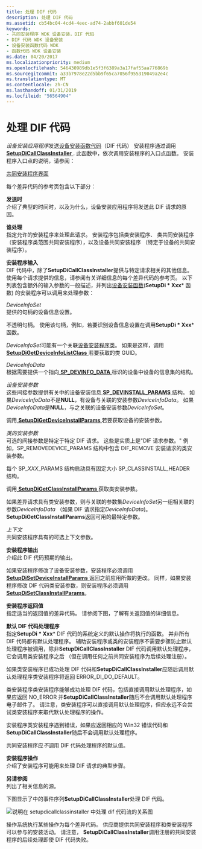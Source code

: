 ```yaml
---
title: 处理 DIF 代码
description: 处理 DIF 代码
ms.assetid: cb54bc04-4cd4-4eec-ad74-2abbf601de54
keywords:
- 共同安装程序 WDK 设备安装，DIF 代码
- DIF 代码 WDK 设备安装
- 设备安装函数代码 WDK
- 函数代码 WDK 设备安装
ms.date: 04/20/2017
ms.localizationpriority: medium
ms.openlocfilehash: 546430989db1e5f3f6389a3a17faf55aa776869b
ms.sourcegitcommit: a33b7978e22d5bb9f65ca7056f955319049a2e4c
ms.translationtype: MT
ms.contentlocale: zh-CN
ms.lasthandoff: 01/31/2019
ms.locfileid: "56564904"
---
```

# <a name="handling-dif-codes"></a>处理 DIF 代码





*设备安装应用程序*发送[设备安装函数代码](https://msdn.microsoft.com/library/windows/hardware/ff541307)（DIF 代码） 安装程序通过调用[ **SetupDiCallClassInstaller** ](https://msdn.microsoft.com/library/windows/hardware/ff550922). 此函数中，依次调用安装程序的入口点函数。 安装程序入口点的说明，请参阅：

[共同安装程序界面](co-installer-interface.md)

每个差异代码的参考页包含以下部分：

<a href="" id="when-sent"></a>**发送时**  
介绍了典型的时间时，以及为什么，设备安装应用程序将发送此 DIF 请求的原因。

<a href="" id="who-handles"></a>**谁处理**  
指定允许的安装程序来处理此请求。 安装程序包括类安装程序、 类共同安装程序 （安装程序类范围共同安装程序），以及设备共同安装程序 （特定于设备的共同安装程序）。

<a href="" id="installer-input"></a>**安装程序输入**  
DIF 代码中，除了**SetupDiCallClassInstaller**提供与特定请求相关的其他信息。 使用每个请求提供的信息，请参阅有关详细信息的每个差异代码的参考页。 以下列表包含额外的输入参数的一般描述，并列出[设备安装函数](https://msdn.microsoft.com/library/windows/hardware/ff541299)(**SetupDi * Xxx*** 函数) 的安装程序可以调用来处理参数：

<a href="" id="deviceinfoset"></a>*DeviceInfoSet*  
提供的句柄的设备信息设置。

不透明句柄。 使用该句柄，例如，若要识别设备信息设置在调用**SetupDi * Xxx*** 函数。

*DeviceInfoSet*可能有一个关联[设备安装程序类](device-setup-classes.md)。 如果是这样，调用[ **SetupDiGetDeviceInfoListClass** ](https://msdn.microsoft.com/library/windows/hardware/ff551101)若要获取的类 GUID。

<a href="" id="deviceinfodata"></a>*DeviceInfoData*  
根据需要提供一个指向[ **SP_DEVINFO_DATA** ](https://msdn.microsoft.com/library/windows/hardware/ff552344)标识的设备中设备的信息集的结构。

<a href="" id="device-installation-parameters-"></a>*设备安装参数*   
这些间接参数提供有关中的设备安装信息[ **SP_DEVINSTALL_PARAMS** ](https://msdn.microsoft.com/library/windows/hardware/ff552346)结构。 如果*DeviceInfoData*不是**NULL**，有设备与关联的安装参数*DeviceInfoData*。 如果*DeviceInfoData*是**NULL**，与之关联的设备安装参数*DeviceInfoSet*。

调用[ **SetupDiGetDeviceInstallParams** ](https://msdn.microsoft.com/library/windows/hardware/ff551104)若要获取设备的安装参数。

<a href="" id="class-installation-parameters"></a>*类的安装参数*  
可选的间接参数是特定于特定 DIF 请求。 这些是实质上是"DIF 请求参数。" 例如，SP_REMOVEDEVICE_PARAMS 结构中包含 DIF_REMOVE 安装请求的类安装参数。

每个 SP_*XXX*_PARAMS 结构启动具有固定大小 SP_CLASSINSTALL_HEADER 结构。

调用[ **SetupDiGetClassInstallParams** ](https://msdn.microsoft.com/library/windows/hardware/ff551083)获取类安装参数。

如果差异请求具有类安装参数，则与关联的参数集*DeviceInfoSet*另一组相关联的参数*DeviceInfoData* （如果 DIF 请求指定*DeviceInfoData*)。 **SetupDiGetClassInstallParams**返回可用的最特定参数。

<a href="" id="context"></a>*上下文*  
共同安装程序具有的可选上下文参数。

<a href="" id="installer-output"></a>**安装程序输出**  
介绍此 DIF 代码预期的输出。

如果安装程序修改了设备安装参数，安装程序必须调用[ **SetupDiSetDeviceInstallParams** ](https://msdn.microsoft.com/library/windows/hardware/ff552141)返回之前应用所做的更改。 同样，如果安装程序修改 DIF 代码类安装参数，则安装程序必须调用[ **SetupDiSetClassInstallParams**](https://msdn.microsoft.com/library/windows/hardware/ff552122)。

<a href="" id="installer-return-value"></a>**安装程序返回值**  
指定适当的返回值的差异代码。 请参阅下图，了解有关返回值的详细信息。

<a href="" id="default-dif-code-handler"></a>**默认 DIF 代码处理程序**  
指定**SetupDi * Xxx*** DIF 代码的系统定义的默认操作将执行的函数。 并非所有 DIF 代码都有默认处理程序。 辅助安装程序或类的安装程序不需要步骤防止默认处理程序被调用，除非**SetupDiCallClassInstaller** DIF 代码调用默认处理程序，它会调用类安装程序之后 （但在调用任何之前共同安装程序为后续处理注册）。

如果类安装程序已成功处理 DIF 代码和**SetupDiCallClassInstaller**应随后调用默认处理程序类安装程序将返回 ERROR_DI_DO_DEFAULT。

类安装程序类安装程序能够成功处理 DIF 代码，包括直接调用默认处理程序，如果应返回 NO_ERROR 并**SetupDiCallClassInstaller**随后不会调用默认处理程序电子邮件了。 请注意，类安装程序可以直接调用默认处理程序，但应永远不会尝试类安装程序来取代默认处理程序的操作。

安装程序类安装程序遇到错误，如果应返回相应的 Win32 错误代码和**SetupDiCallClassInstaller**随后不会调用默认处理程序。

共同安装程序应*不*调用 DIF 代码处理程序的默认值。

<a href="" id="installer-operation"></a>**安装程序操作**  
介绍了安装程序可能用来处理 DIF 请求的典型步骤。

<a href="" id="see-also"></a>**另请参阅**  
列出了相关信息的源。

下图显示了中的事件序列**SetupDiCallClassInstaller**处理 DIF 代码。

![说明在 setupdicallclassinstaller 中处理 dif 代码流的关系图](images/dif-flow.png)

操作系统执行某些操作为每个差异代码。 供应商提供共同安装程序和类安装程序可以参与的安装活动。 请注意， **SetupDiCallClassInstaller**调用注册的共同安装程序的后续处理即使 DIF 代码失败。

 

 





